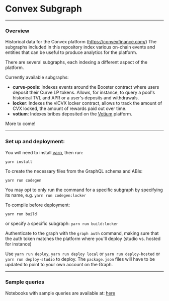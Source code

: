 # Convex Subgraph

---

### Overview

Historical data for the Convex platform (https://convexfinance.com/)
The subgraphs included in this repository index various on-chain events and entities that can be useful to produce analytics for the platform.

There are several subgraphs, each indexing a different aspect of the platform.

Currently available subgraphs:

- **curve-pools**: Indexes events around the Booster contract where users deposit their Curve LP tokens. Allows, for instance, to query a pool's historical TVL and APR or a user's deposits and withdrawals.
- **locker**: Indexes the vlCVX locker contract, allows to track the amount of CVX locked, the amount of rewards paid out over time.
- **votium**: Indexes bribes deposited on the <a href="https://votium.app">Votium</a> platform.

More to come!

---

### Set up and deployment:

You will need to install <a href="https://classic.yarnpkg.com/lang/en/docs/install/#debian-stable">yarn</a>, then run:

`yarn install`

To create the necessary files from the GraphQL schema and ABIs: 

`yarn run codegen`

You may opt to only run the command for a specific subgraph by specifying its name, e.g. `yarn run codegen:locker`

To compile before deployment: 

`yarn run build`

or specify a specific subgraph: `yarn run build:locker`

Authenticate to the graph with the `graph auth` command, making sure that the auth token matches the platform where you'll deploy (studio vs. hosted for instance)

Use `yarn run deploy`, `yarn run deploy local` or `yarn run deploy-hosted` or `yarn run deploy-studio` to deploy.
The `package.json` files will have to be updated to point to your own account on the Graph.

---

### Sample queries

Notebooks with sample queries are available at: <a href="https://github.com/convex-community/graph_queries">here</a>
